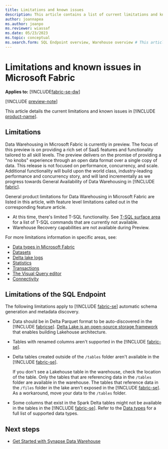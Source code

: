 ```yaml
---
title: Limitations and known issues
description: This article contains a list of current limitations and known issues in Microsoft Fabric.
author: joannapea
ms.author: joanpo
ms.reviewer: wiassaf
ms.date: 05/23/2023
ms.topic: conceptual
ms.search.form: SQL Endpoint overview, Warehouse overview # This article's title should not change. If so, contact engineering.
---
```

# Limitations and known issues in Microsoft Fabric

**Applies to:** [!INCLUDE[fabric-se-dw](includes/applies-to-version/fabric-se-and-dw.md)]

[!INCLUDE [preview-note](../includes/preview-note.md)]

This article details the current limitations and known issues in [!INCLUDE [product-name](../includes/product-name.md)].

## Limitations

Data Warehousing in Microsoft Fabric is currently in preview. The focus of this preview is on providing a rich set of SaaS features and functionality tailored to all skill levels. The preview delivers on the promise of providing a "no knobs" experience through an open data format over a single copy of data. This release is not focused on performance, concurrency, and scale. Additional functionality will build upon the world class, industry-leading performance and concurrency story, and will land incrementally as we progress towards General Availability of Data Warehousing in [!INCLUDE [fabric](../../includes/fabric.md)]. 

General product limitations for Data Warehousing in Microsoft Fabric are listed in this article, with feature level limitations called out in the corresponding feature article. 

- At this time, there's limited T-SQL functionality. See [T-SQL surface area](tsql-surface-area.md) for a list of T-SQL commands that are currently not available.
- Warehouse Recovery capabilities are not available during Preview.

For more limitations information in specific areas, see:

- [Data types in Microsoft Fabric](data-types.md)
- [Datasets](datasets.md#limitations)
- [Delta lake logs](query-delta-lake-logs.md#limitations)
- [Statistics](statistics.md#limitations)
- [Transactions](transactions.md#limitations)
- [The Visual Query editor](visual-query-editor.md#limitations-with-visual-query-editor)
- [Connectivity](connectivity.md#considerations-and-limitations)

## Limitations of the SQL Endpoint

The following limitations apply to [!INCLUDE [fabric-se](includes/fabric-se.md)] automatic schema generation and metadata discovery.

- Data should be in Delta Parquet format to be auto-discovered in the [!INCLUDE [fabricse](../../includes/fabric-se.md)]. [Delta Lake is an open-source storage framework](https://delta.io/) that enables building Lakehouse architecture. 

- Tables with renamed columns aren't supported in the [!INCLUDE [fabric-se](includes/fabric-se.md)]. 

- Delta tables created outside of the `/tables` folder aren't available in the [!INCLUDE [fabric-se](includes/fabric-se.md)].

   If you don't see a Lakehouse table in the warehouse, check the location of the table. Only the tables that are referencing data in the `/tables` folder are available in the warehouse. The tables that reference data in the `/files` folder in the lake aren't exposed in the [!INCLUDE [fabric-se](includes/fabric-se.md)]. As a workaround, move your data to the `/tables` folder.

- Some columns that exist in the Spark Delta tables might not be available in the tables in the [!INCLUDE [fabric-se](includes/fabric-se.md)]. Refer to the [Data types](data-types.md) for a full list of supported data types. 

## Next steps

- [Get Started with Synapse Data Warehouse](create-warehouse.md)